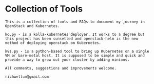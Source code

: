 Collection of Tools
===================
    This is a collection of tools and FAQs to document my journey in
    OpenStack and Kubernetes.

    ko.py - is a kolla-kubernetes deployer. It works to a degree but
    this project has been sunsetted and openstack-helm is the new
    method of deploying openstack on Kubernetes.

    k8s.py - is a python-based tool to bring up Kubernetes on a single
    VM or bare-metal host. It is supposed to be simple and quick and
    provide a way to grow out your cluster by adding minions.

    All comments, suggestions and improvements welcome.

    richwellum@gmail.com
